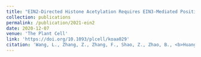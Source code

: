 ```yaml
---
title: "EIN2-Directed Histone Acetylation Requires EIN3-Mediated Positive Feedback Regulation in Response to Ethylene."
collection: publications
permalink: /publication/2021-ein2
date: 2020-12-07
venue: 'The Plant Cell'
link: 'https://doi.org/10.1093/plcell/koaa029'
citation: 'Wang, L., Zhang, Z., Zhang, F., Shao, Z., Zhao, B., <b>Huang, A.</b>, Tran, J., Hernandez, F. V., Qiao, H. (2021). EIN2-Directed Histone Acetylation Requires EIN3-Mediated Positive Feedback Regulation in Response to Ethylene. <i>The Plant Cell, 33</i>(2), 322–337. https://doi.org/10.1093/plcell/koaa029'
---
```

